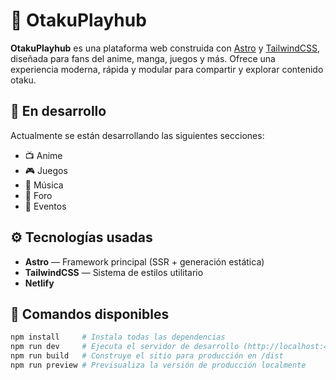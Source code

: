 # 🌌 OtakuPlayhub

**OtakuPlayhub** es una plataforma web construida con [Astro](https://astro.build/) y [TailwindCSS](https://tailwindcss.com/), diseñada para fans del anime, manga, juegos y más. Ofrece una experiencia moderna, rápida y modular para compartir y explorar contenido otaku.

## 🚧 En desarrollo

Actualmente se están desarrollando las siguientes secciones:

- 📺 Anime
- 🎮 Juegos
- 🎵 Música
- 💬 Foro
- 📅 Eventos

## ⚙️ Tecnologías usadas

- **Astro** — Framework principal (SSR + generación estática)
- **TailwindCSS** — Sistema de estilos utilitario
- **Netlify** 

## 🚀 Comandos disponibles

```bash
npm install     # Instala todas las dependencias
npm run dev     # Ejecuta el servidor de desarrollo (http://localhost:4321)
npm run build   # Construye el sitio para producción en /dist
npm run preview # Previsualiza la versión de producción localmente
